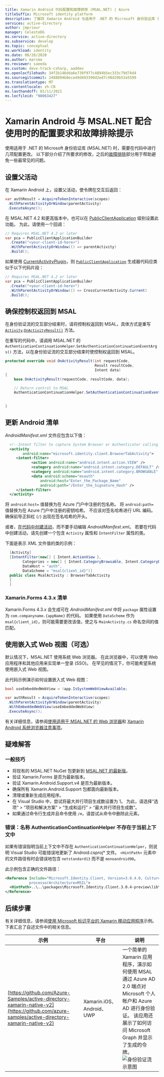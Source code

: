 ```yaml
---
title: Xamarin Android 代码配置和故障排除 (MSAL.NET) | Azure
titleSuffix: Microsoft identity platform
description: 了解将 Xamarin Android 与适用于 .NET 的 Microsoft 身份验证库 (MSAL.NET) 配合使用的注意事项。
services: active-directory
author: jmprieur
manager: CelesteDG
ms.service: active-directory
ms.subservice: develop
ms.topic: conceptual
ms.workload: identity
ms.date: 08/28/2020
ms.author: marsma
ms.reviewer: saeeda
ms.custom: devx-track-csharp, aaddev
ms.openlocfilehash: 34f2b146dda6e739f977c4894b5ec333c79d74d4
ms.sourcegitcommit: 2488894b8ece49d493399d2ed7c98d29b53a5599
ms.translationtype: MT
ms.contentlocale: zh-CN
ms.lasthandoff: 01/11/2021
ms.locfileid: "98063427"
---
```

# <a name="configuration-requirements-and-troubleshooting-tips-for-xamarin-android-with-msalnet"></a>Xamarin Android 与 MSAL.NET 配合使用时的配置要求和故障排除提示

使用适用于 .NET 的 Microsoft 身份验证库 (MSAL.NET) 时，需要在代码中进行几项配置更改。 以下部分介绍了所要求的修改，之后的[故障排除](#troubleshooting)部分用于帮助避免一些最常见的问题。

## <a name="set-the-parent-activity"></a>设置父活动

在 Xamarin Android 上，设置父活动，使令牌在交互后返回：

```csharp
var authResult = AcquireTokenInteractive(scopes)
 .WithParentActivityOrWindow(parentActivity)
 .ExecuteAsync();
```

在 MSAL.NET 4.2 和更高版本中，也可以在 [PublicClientApplication][PublicClientApplication] 级别设置此功能。 为此，请使用一个回调：

```csharp
// Requires MSAL.NET 4.2 or later
var pca = PublicClientApplicationBuilder
  .Create("<your-client-id-here>")
  .WithParentActivityOrWindow(() => parentActivity)
  .Build();
```

如果使用 [CurrentActivityPlugin](https://github.com/jamesmontemagno/CurrentActivityPlugin)，则 [`PublicClientApplication`][PublicClientApplication] 生成器代码应类似于以下代码片段：

```csharp
// Requires MSAL.NET 4.2 or later
var pca = PublicClientApplicationBuilder
  .Create("<your-client-id-here>")
  .WithParentActivityOrWindow(() => CrossCurrentActivity.Current)
  .Build();
```

## <a name="ensure-that-control-returns-to-msal"></a>确保控制权返回到 MSAL

在身份验证流的交互部分结束时，请将控制权返回到 MSAL，具体方式是重写 [`Activity`][Activity].[`OnActivityResult()`][OnActivityResult] 方法。

在重写的代码中，请调用 MSAL.NET 的 `AuthenticationContinuationHelper`.`SetAuthenticationContinuationEventArgs()` 方法，以在身份验证流的交互部分结束时使控制权返回到 MSAL。

```csharp
protected override void OnActivityResult(int requestCode,
                                         Result resultCode,
                                         Intent data)
{
    base.OnActivityResult(requestCode, resultCode, data);

    // Return control to MSAL
    AuthenticationContinuationHelper.SetAuthenticationContinuationEventArgs(requestCode,
                                                                            resultCode,
                                                                            data);
}
```

## <a name="update-the-android-manifest"></a>更新 Android 清单

*AndroidManifest.xml* 文件应包含以下值：

```XML
  <!--Intent filter to capture System Browser or Authenticator calling back to our app after sign-in-->
  <activity
        android:name="microsoft.identity.client.BrowserTabActivity">
     <intent-filter>
            <action android:name="android.intent.action.VIEW" />
            <category android:name="android.intent.category.DEFAULT" />
            <category android:name="android.intent.category.BROWSABLE" />
            <data android:scheme="msauth"
                android:host="Enter_the_Package_Name"
                android:path="/Enter_the_Signature_Hash" />
     </intent-filter>
  </activity>
```

将 `android:host=` 值替换为在 Azure 门户中注册的包名称。 将 `android:path=` 值替换为在 Azure 门户中注册的密钥哈希。 不应该对签名哈希进行 URL 编码。  确保前导正斜杠 (`/`) 出现在签名哈希的开头。

或者，[在代码中创建活动](/xamarin/android/platform/android-manifest#the-basics)，而不要手动编辑 *AndroidManifest.xml*。 若要在代码中创建活动，请先创建一个包含 `Activity` 属性和 `IntentFilter` 属性的类。

下面是表示 XML 文件值的类的示例：

```csharp
  [Activity]
  [IntentFilter(new[] { Intent.ActionView },
        Categories = new[] { Intent.CategoryBrowsable, Intent.CategoryDefault },
        DataHost = "auth",
        DataScheme = "msal{client_id}")]
  public class MsalActivity : BrowserTabActivity
  {
  }
```

### <a name="xamarinforms-43x-manifest"></a>Xamarin.Forms 4.3.x 清单

Xamarin.Forms 4.3.x 会生成可在 *AndroidManifest.xml* 中将 `package` 属性设置为 `com.companyname.{appName}` 的代码。 如果使用 `DataScheme` 作为 `msal{client_id}`，则可能需要更改该值，使之与 `MainActivity.cs` 命名空间的值匹配。

## <a name="use-the-embedded-web-view-optional"></a>使用嵌入式 Web 视图（可选）

默认情况下，MSAL.NET 使用系统 Web 浏览器。 在此浏览器中，可以使用 Web 应用程序和其他应用来实现单一登录 (SSO)。 在罕见的情况下，你可能希望系统使用嵌入式 Web 视图。

此代码示例演示如何设置嵌入式 Web 视图：

```csharp
bool useEmbeddedWebView = !app.IsSystemWebViewAvailable;

var authResult = AcquireTokenInteractive(scopes)
 .WithParentActivityOrWindow(parentActivity)
 .WithEmbeddedWebView(useEmbeddedWebView)
 .ExecuteAsync();
```

有关详细信息，请参阅[使用适用于 MSAL.NET 的 Web 浏览器](msal-net-web-browsers.md)和 [Xamarin Android 系统浏览器注意事项](msal-net-system-browser-android-considerations.md)。

## <a name="troubleshooting"></a>疑难解答

### <a name="general-tips"></a>一般技巧

- 将现有的 MSAL.NET NuGet 包更新到 [MSAL.NET 的最新版](https://www.nuget.org/packages/Microsoft.Identity.Client/)。
- 验证 Xamarin.Forms 是否为最新版本。
- 验证 Xamarin.Android.Support.v4 是否为最新版本。
- 确保所有 Xamarin.Android.Support 包都面向最新版本。
- 清理或重新生成应用程序。
- 在 Visual Studio 中，尝试将最大并行项目生成数设置为 1。 为此，请选择“选项” > “项目和解决方案” > “生成和运行” > “最大并行项目生成数”。    
- 如果通过命令行生成并且命令使用 `/m`，请尝试从命令中删除此元素。

### <a name="error-the-name-authenticationcontinuationhelper-doesnt-exist-in-the-current-context"></a>错误：名称 AuthenticationContinuationHelper 不存在于当前上下文中

如果有错误指明当前上下文中不存在 `AuthenticationContinuationHelper`，则说明 Visual Studio 可能错误地更新了 Android.csproj\* 文件。 `<HintPath>` 元素中的文件路径有时会错误地包含 `netstandard13` 而不是 `monoandroid90`。

此示例包含正确的文件路径：

```xml
<Reference Include="Microsoft.Identity.Client, Version=3.0.4.0, Culture=neutral, PublicKeyToken=0a613f4dd989e8ae,
           processorArchitecture=MSIL">
  <HintPath>..\..\packages\Microsoft.Identity.Client.3.0.4-preview\lib\monoandroid90\Microsoft.Identity.Client.dll</HintPath>
</Reference>
```

## <a name="next-steps"></a>后续步骤

有关详细信息，请参阅[使用 Microsoft 标识平台的 Xamarin 移动应用程序](https://github.com/azure-samples/active-directory-xamarin-native-v2#android-specific-considerations)示例。 下表汇总了自述文件中的相关信息。

| 示例 | 平台 | 说明 |
| ------ | -------- | ----------- |
|[https://github.com/Azure-Samples/active-directory-xamarin-native-v2](https://github.com/azure-samples/active-directory-xamarin-native-v2) | Xamarin.iOS、Android、UWP | 一个简单的 Xamarin 应用程序，演示如何使用 MSAL 通过 Azure AD 2.0 端点对 Microsoft 个人帐户和 Azure AD 进行身份验证。 该应用还展示了如何访问 Microsoft Graph 并显示了生成的令牌。 <br>![身份验证流示意图](media/msal-net-xamarin-android-considerations/topology.png) |

<!-- REF LINKS -->
[PublicClientApplication]: /dotnet/api/microsoft.identity.client.publicclientapplication
[OnActivityResult]: /dotnet/api/android.app.activity.onactivityresult
[Activity]: /dotnet/api/android.app.activity
